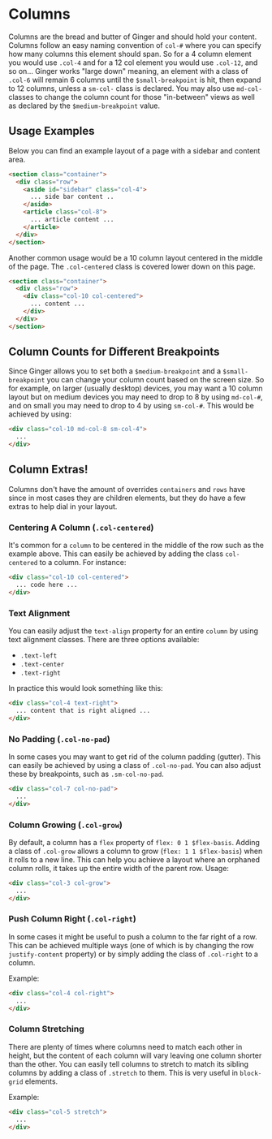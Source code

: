 # Columns

Columns are the bread and butter of Ginger and should hold your content. Columns
follow an easy naming convention of `col-#` where you can specify how many columns
this element should span. So for a 4 column element you would use `.col-4` and for
a 12 col element you would use `.col-12`, and so on... Ginger works "large down"
meaning, an element with a class of `.col-6` will remain 6 columns until the `$small-breakpoint`
is hit, then expand to 12 columns, unless a `sm-col-` class is declared. You may
also use `md-col-` classes to change the column count for those "in-between" views
as well as declared by the `$medium-breakpoint` value.

## Usage Examples

Below you can find an example layout of a page with a sidebar and content area.

```html
<section class="container">
  <div class="row">
    <aside id="sidebar" class="col-4">
      ... side bar content ..
    </aside>
    <article class="col-8">
      ... article content ...
    </article>
  </div>
</section>
```

Another common usage would be a 10 column layout centered in the middle of the page.
The `.col-centered` class is covered lower down on this page.

```html
<section class="container">
  <div class="row">
    <div class="col-10 col-centered">
      ... content ...
    </div>
  </div>
</section>
```

## Column Counts for Different Breakpoints

Since Ginger allows you to set both a `$medium-breakpoint` and a `$small-breakpoint`
you can change your column count based on the screen size. So for example, on larger
(usually desktop) devices, you may want a 10 column layout but on medium devices
you may need to drop to 8 by using `md-col-#`, and on small you may need to drop to 4 by using `sm-col-#`. This would be
achieved by using:

```html
<div class="col-10 md-col-8 sm-col-4">
  ...
</div>
```

## Column Extras!

Columns don't have the amount of overrides `containers` and `rows` have since in
most cases they are children elements, but they do have a few extras to help dial
in your layout.

### Centering A Column (`.col-centered`)

It's common for a `column` to be centered in the middle of the row such as the
example above. This can easily be achieved by adding the class `col-centered` to
a column. For instance:

```html
<div class="col-10 col-centered">
  ... code here ...
</div>
```

### Text Alignment

You can easily adjust the `text-align` property for an entire `column` by using
text alignment classes. There are three options available:

- `.text-left`
- `.text-center`
- `.text-right`

In practice this would look something like this:

```html
<div class="col-4 text-right">
  ... content that is right aligned ...
</div>
```

### No Padding (`.col-no-pad`)

In some cases you may want to get rid of the column padding (gutter). This can easily
be achieved by using a class of `.col-no-pad`. You can also adjust these by breakpoints,
such as `.sm-col-no-pad`.

```html
<div class="col-7 col-no-pad">
  ...
</div>
```

### Column Growing (`.col-grow`)

By default, a column has a `flex` property of `flex: 0 1 $flex-basis`. Adding a class of
`.col-grow` allows a column to grow (`flex: 1 1 $flex-basis`) when it rolls to a new line.
This can help you achieve a layout where an orphaned column rolls, it takes up the
entire width of the parent row. Usage:

```html
<div class="col-3 col-grow">
  ...
</div>
```

### Push Column Right (`.col-right`)

In some cases it might be useful to push a column to the far right of a row. This can
be achieved multiple ways (one of which is by changing the row `justify-content` property)
or by simply adding the class of `.col-right` to a column.

Example:

```html
<div class="col-4 col-right">
  ...
</div>
```

### Column Stretching

There are plenty of times where columns need to match each other in height, but
the content of each column will vary leaving one column shorter than the other.
You can easily tell columns to stretch to match its sibling columns by adding a class
of `.stretch` to them. This is very useful in `block-grid` elements.

Example:

```html
<div class="col-5 stretch">
  ...
</div>
```
